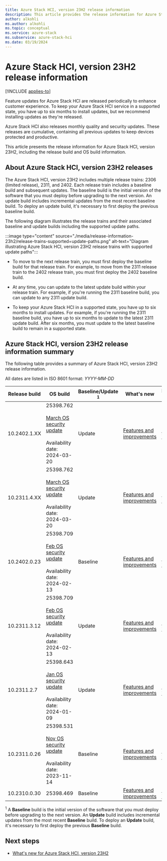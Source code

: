 ```yaml
---
title: Azure Stack HCI, version 23H2 release information
description: This article provides the release information for Azure Stack HCI, version 23H2.
author: alkohli
ms.author: alkohli
ms.topic: conceptual
ms.service: azure-stack
ms.subservice: azure-stack-hci
ms.date: 03/19/2024
---
```


# Azure Stack HCI, version 23H2 release information

[!INCLUDE [applies-to](../includes/hci-applies-to-23h2.md)]

Feature updates for Azure Stack HCI are released periodically to enhance customer experience. To keep your Azure Stack HCI service in a supported state, you have up to six months to install updates, but we recommend installing updates as they're released.

Azure Stack HCI also releases monthly quality and security updates. These releases are cumulative, containing all previous updates to keep devices protected and productive.

This article presents the release information for Azure Stack HCI, version 23H2, including the release build and OS build information.  

## About Azure Stack HCI, version 23H2 releases

The Azure Stack HCI, version 23H2 includes multiple release trains: 2306 (limited release), 2311, and 2402. Each release train includes a baseline build and subsequent updates. The baseline build is the initial version of the software that you must deploy before upgrading to the next version. An update build includes incremental updates from the most recent baseline build. To deploy an update build, it's necessary to first deploy the previous baseline build.

The following diagram illustrates the release trains and their associated baseline and update builds including the supported update paths.

:::image type="content" source="./media/release-information-23h2/release-trains-supported=update-paths.png" alt-text="Diagram illustrating Azure Stack HCI, version 23H2 release trains with supported update paths":::

- To move to the next release train, you must first deploy the baseline build for that release train. For example, to move from the 2311 release train to the 2402 release train, you must first deploy the 2402 baseline build. 

- At any time, you can update to the latest update build within your release train. For example, if you're running the 2311 baseline build, you can update to any 2311 update build.

- To keep your Azure Stack HCI in a supported state, you have up to six months to install updates. For example, if you're running the 2311 baseline build, you have up to six months to update to the latest 2311 update build. After six months, you must update to the latest baseline build to remain in a supported state.

## Azure Stack HCI, version 23H2 release information summary

The following table provides a summary of Azure Stack HCI, version 23H2 release information.

All dates are listed in ISO 8601 format: *YYYY-MM-DD*

|Release build| OS build |Baseline/Update <sup>1</sup>| What's new | Known issues |
|--|--|--|--|--|
| 10.2402.1.XX | 25398.762  <br><br> [March OS security update](./security-update/hci-security-update-mar-2024.md) <br><br> Availability date: 2024-03-20 | Update | [Features and improvements](./whats-new.md#features-and-improvements-in-24021) | [Known issues](./known-issues-2402-1.md) |
| 10.2311.4.XX | 25398.762  <br><br> [March OS security update](./security-update/hci-security-update-mar-2024.md) <br><br> Availability date: 2024-03-20 | Update | [Features and improvements](./whats-new.md#features-and-improvements-in-23114) | [Known issues](./known-issues-2311-3.md) |
| 10.2402.0.23 | 25398.709  <br><br> [Feb OS security update](./security-update/hci-security-update-feb-2024.md) <br><br> Availability date: 2024-02-13 | Baseline | [Features and improvements](./whats-new.md#features-and-improvements-in-2402) | [Known issues](./known-issues-2402.md) |
| 10.2311.3.12 | 25398.709  <br><br> [Feb OS security update](./security-update/hci-security-update-feb-2024.md) <br><br> Availability date: 2024-02-13 | Update | [Features and improvements](./whats-new.md#features-and-improvements-in-23113) | [Known issues](./known-issues-2311-3.md) |
| 10.2311.2.7 | 25398.643  <br><br> [Jan OS security update](./security-update/hci-security-update-jan-2024.md) <br><br> Availability date: 2024-01-09| Update | [Features and improvements](./whats-new.md#features-and-improvements-in-23112-ga) | [Known issues](./known-issues-2311-2.md) |
| 10.2311.0.26 | 25398.531 <br><br> [Nov OS security update](./security-update/hci-security-update-nov-2023.md) <br><br> Availability date: 2023-11-14| Baseline | [Features and improvements](./whats-new.md#features-and-improvements-in-2311) | [Known issues](./known-issues-2311.md) |
| 10.2310.0.30 | 25398.469| Baseline | [Features and improvements](./whats-new.md#features-and-improvements-in-2311) | [Known issues](./known-issues-2310.md) |

<sup>1</sup> A **Baseline** build is the initial version of the software that you must deploy before upgrading to the next version. An **Update** build includes incremental updates from the most recent **Baseline** build. To deploy an **Update** build, it's necessary to first deploy the previous **Baseline** build.

## Next steps

- [What's new for Azure Stack HCI, version 23H2](./whats-new.md)